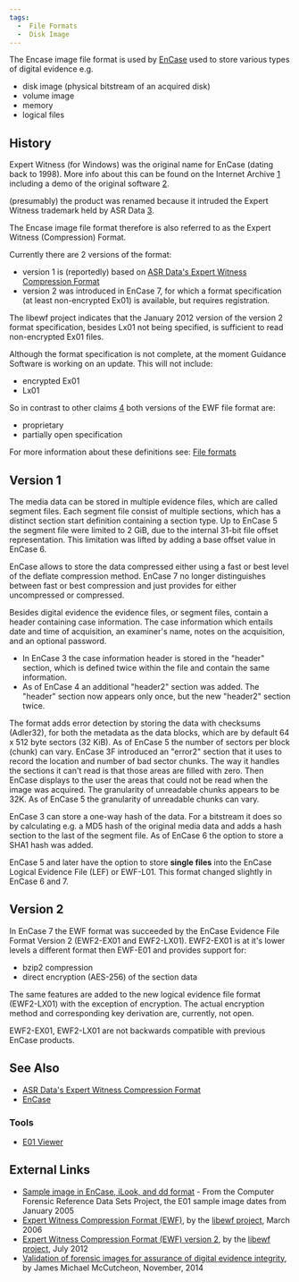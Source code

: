 ```yaml
---
tags:
  -  File Formats
  -  Disk Image
---
```

The Encase image file format is used by [EnCase](encase.md) used
to store various types of digital evidence e.g.

- disk image (physical bitstream of an acquired disk)
- volume image
- memory
- logical files

## History

Expert Witness (for Windows) was the original name for EnCase (dating
back to 1998). More info about this can be found on the Internet Archive
[1](http://web.archive.org/web/19980504153628/http://guidancesoftware.com/)
including a demo of the original software
[2](http://web.archive.org/web/19980504153759/http://guidancesoftware.com/data/ewsetup.exe).

(presumably) the product was renamed because it intruded the Expert
Witness trademark held by ASR Data
[3](http://www.asrdata.com/wp-content/themes/asr/pdf/ruling.pdf).

The Encase image file format therefore is also referred to as the Expert
Witness (Compression) Format.

Currently there are 2 versions of the format:

- version 1 is (reportedly) based on [ASR Data's Expert Witness
  Compression
  Format](asr_data's_expert_witness_compression_format.md)
- version 2 was introduced in EnCase 7, for which a format specification
  (at least non-encrypted Ex01) is available, but requires registration.

The libewf project indicates that the January 2012 version of the
version 2 format specification, besides Lx01 not being specified, is
sufficient to read non-encrypted Ex01 files.

Although the format specification is not complete, at the moment
Guidance Software is working on an update. This will not include:

- encrypted Ex01
- Lx01

So in contrast to other claims
[4](http://tech.groups.yahoo.com/group/linux_forensics/message/3555)
both versions of the EWF file format are:

- proprietary
- partially open specification

For more information about these definitions see: [File formats](file_formats.md)

## Version 1

The media data can be stored in multiple evidence files, which are
called segment files. Each segment file consist of multiple sections,
which has a distinct section start definition containing a section type.
Up to EnCase 5 the segment file were limited to 2 GiB, due to the
internal 31-bit file offset representation. This limitation was lifted
by adding a base offset value in EnCase 6.

EnCase allows to store the data compressed either using a fast or best
level of the deflate compression method. EnCase 7 no longer
distinguishes between fast or best compression and just provides for
either uncompressed or compressed.

Besides digital evidence the evidence files, or segment files, contain a
header containing case information. The case information which entails
date and time of acquisition, an examiner's name, notes on the
acquisition, and an optional password.

- In EnCase 3 the case information header is stored in the "header"
  section, which is defined twice within the file and contain the same
  information.
- As of EnCase 4 an additional "header2" section was added. The "header"
  section now appears only once, but the new "header2" section twice.

The format adds error detection by storing the data with checksums
(Adler32), for both the metadata as the data blocks, which are by
default 64 x 512 byte sectors (32 KiB). As of EnCase 5 the number of
sectors per block (chunk) can vary. EnCase 3F introduced an "error2"
section that it uses to record the location and number of bad sector
chunks. The way it handles the sections it can't read is that those
areas are filled with zero. Then EnCase displays to the user the areas
that could not be read when the image was acquired. The granularity of
unreadable chunks appears to be 32K. As of EnCase 5 the granularity of
unreadable chunks can vary.

EnCase 3 can store a one-way hash of the data. For a bitstream it does
so by calculating e.g. a MD5 hash of the original media data and adds a
hash section to the last of the segment file. As of EnCase 6 the option
to store a SHA1 hash was added.

EnCase 5 and later have the option to store **single files** into the
EnCase Logical Evidence File (LEF) or EWF-L01. This format changed
slightly in EnCase 6 and 7.

## Version 2

In EnCase 7 the EWF format was succeeded by the EnCase Evidence File
Format Version 2 (EWF2-EX01 and EWF2-LX01). EWF2-EX01 is at it's lower
levels a different format then EWF-E01 and provides support for:

- bzip2 compression
- direct encryption (AES-256) of the section data

The same features are added to the new logical evidence file format
(EWF2-LX01) with the exception of encryption. The actual encryption
method and corresponding key derivation are, currently, not open.

EWF2-EX01, EWF2-LX01 are not backwards compatible with previous EnCase
products.

## See Also

- [ASR Data's Expert Witness Compression Format](asr_data's_expert_witness_compression_format.md)
- [EnCase](encase.md)

### Tools

- [E01 Viewer](e01_viewer.md)

## External Links

- [Sample image in EnCase, iLook, and dd format](https://cfreds.nist.gov/all/NIST/BasicMacImage) -
  From the Computer Forensic Reference Data Sets Project, the E01 sample image
  dates from January 2005
- [Expert Witness Compression Format (EWF)](https://github.com/libyal/libewf/blob/main/documentation/Expert%20Witness%20Compression%20Format%20(EWF).asciidoc),
  by the [libewf project](libewf.md), March 2006
- [Expert Witness Compression Format (EWF) version 2](https://github.com/libyal/libewf/blob/main/documentation/Expert%20Witness%20Compression%20Format%202%20(EWF2).asciidoc),
  by the [libewf project](libewf.md), July 2012
- [Validation of forensic images for assurance of digital evidence integrity](https://researchrepository.murdoch.edu.au/id/eprint/24962/1/whole.pdf),
  by James Michael McCutcheon, November, 2014
